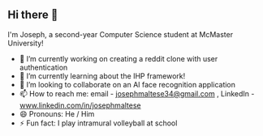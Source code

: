 ## Hi there 👋

<!--
**JosephMaltese/JosephMaltese** is a ✨ _special_ ✨ repository because its `README.md` (this file) appears on your GitHub profile.

Here are some ideas to get you started:
-->

I'm Joseph, a second-year Computer Science student at McMaster University!

- 🔭 I’m currently working on creating a reddit clone with user authentication
- 🌱 I’m currently learning about the IHP framework!
- 👯 I’m looking to collaborate on an AI face recognition application
- 📫 How to reach me: email - josephmaltese34@gmail.com , LinkedIn - www.linkedin.com/in/josephmaltese
- 😄 Pronouns: He / Him
- ⚡ Fun fact: I play intramural volleyball at school

